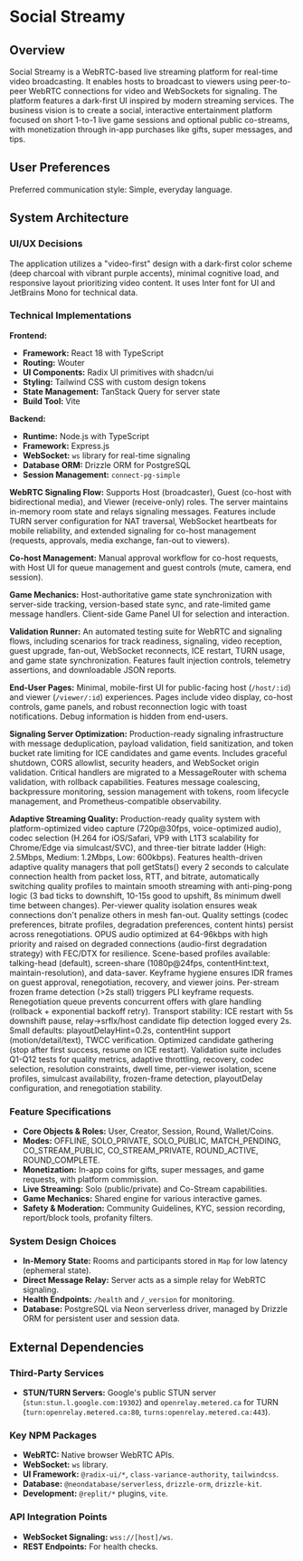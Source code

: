 # Social Streamy

## Overview
Social Streamy is a WebRTC-based live streaming platform for real-time video broadcasting. It enables hosts to broadcast to viewers using peer-to-peer WebRTC connections for video and WebSockets for signaling. The platform features a dark-first UI inspired by modern streaming services. The business vision is to create a social, interactive entertainment platform focused on short 1-to-1 live game sessions and optional public co-streams, with monetization through in-app purchases like gifts, super messages, and tips.

## User Preferences
Preferred communication style: Simple, everyday language.

## System Architecture

### UI/UX Decisions
The application utilizes a "video-first" design with a dark-first color scheme (deep charcoal with vibrant purple accents), minimal cognitive load, and responsive layout prioritizing video content. It uses Inter font for UI and JetBrains Mono for technical data.

### Technical Implementations
**Frontend:**
- **Framework:** React 18 with TypeScript
- **Routing:** Wouter
- **UI Components:** Radix UI primitives with shadcn/ui
- **Styling:** Tailwind CSS with custom design tokens
- **State Management:** TanStack Query for server state
- **Build Tool:** Vite

**Backend:**
- **Runtime:** Node.js with TypeScript
- **Framework:** Express.js
- **WebSocket:** `ws` library for real-time signaling
- **Database ORM:** Drizzle ORM for PostgreSQL
- **Session Management:** `connect-pg-simple`

**WebRTC Signaling Flow:**
Supports Host (broadcaster), Guest (co-host with bidirectional media), and Viewer (receive-only) roles. The server maintains in-memory room state and relays signaling messages. Features include TURN server configuration for NAT traversal, WebSocket heartbeats for mobile reliability, and extended signaling for co-host management (requests, approvals, media exchange, fan-out to viewers).

**Co-host Management:**
Manual approval workflow for co-host requests, with Host UI for queue management and guest controls (mute, camera, end session).

**Game Mechanics:**
Host-authoritative game state synchronization with server-side tracking, version-based state sync, and rate-limited game message handlers. Client-side Game Panel UI for selection and interaction.

**Validation Runner:**
An automated testing suite for WebRTC and signaling flows, including scenarios for track readiness, signaling, video reception, guest upgrade, fan-out, WebSocket reconnects, ICE restart, TURN usage, and game state synchronization. Features fault injection controls, telemetry assertions, and downloadable JSON reports.

**End-User Pages:**
Minimal, mobile-first UI for public-facing host (`/host/:id`) and viewer (`/viewer/:id`) experiences. Pages include video display, co-host controls, game panels, and robust reconnection logic with toast notifications. Debug information is hidden from end-users.

**Signaling Server Optimization:**
Production-ready signaling infrastructure with message deduplication, payload validation, field sanitization, and token bucket rate limiting for ICE candidates and game events. Includes graceful shutdown, CORS allowlist, security headers, and WebSocket origin validation. Critical handlers are migrated to a MessageRouter with schema validation, with rollback capabilities. Features message coalescing, backpressure monitoring, session management with tokens, room lifecycle management, and Prometheus-compatible observability.

**Adaptive Streaming Quality:**
Production-ready quality system with platform-optimized video capture (720p@30fps, voice-optimized audio), codec selection (H.264 for iOS/Safari, VP9 with L1T3 scalability for Chrome/Edge via simulcast/SVC), and three-tier bitrate ladder (High: 2.5Mbps, Medium: 1.2Mbps, Low: 600kbps). Features health-driven adaptive quality managers that poll getStats() every 2 seconds to calculate connection health from packet loss, RTT, and bitrate, automatically switching quality profiles to maintain smooth streaming with anti-ping-pong logic (3 bad ticks to downshift, 10-15s good to upshift, 8s minimum dwell time between changes). Per-viewer quality isolation ensures weak connections don't penalize others in mesh fan-out. Quality settings (codec preferences, bitrate profiles, degradation preferences, content hints) persist across renegotiations. OPUS audio optimized at 64-96kbps with high priority and raised on degraded connections (audio-first degradation strategy) with FEC/DTX for resilience. Scene-based profiles available: talking-head (default), screen-share (1080p@24fps, contentHint:text, maintain-resolution), and data-saver. Keyframe hygiene ensures IDR frames on guest approval, renegotiation, recovery, and viewer joins. Per-stream frozen frame detection (>2s stall) triggers PLI keyframe requests. Renegotiation queue prevents concurrent offers with glare handling (rollback + exponential backoff retry). Transport stability: ICE restart with 5s downshift pause, relay→srflx/host candidate flip detection logged every 2s. Small defaults: playoutDelayHint=0.2s, contentHint support (motion/detail/text), TWCC verification. Optimized candidate gathering (stop after first success, resume on ICE restart). Validation suite includes Q1-Q12 tests for quality metrics, adaptive throttling, recovery, codec selection, resolution constraints, dwell time, per-viewer isolation, scene profiles, simulcast availability, frozen-frame detection, playoutDelay configuration, and renegotiation stability.

### Feature Specifications
- **Core Objects & Roles:** User, Creator, Session, Round, Wallet/Coins.
- **Modes:** OFFLINE, SOLO_PRIVATE, SOLO_PUBLIC, MATCH_PENDING, CO_STREAM_PUBLIC, CO_STREAM_PRIVATE, ROUND_ACTIVE, ROUND_COMPLETE.
- **Monetization:** In-app coins for gifts, super messages, and game requests, with platform commission.
- **Live Streaming:** Solo (public/private) and Co-Stream capabilities.
- **Game Mechanics:** Shared engine for various interactive games.
- **Safety & Moderation:** Community Guidelines, KYC, session recording, report/block tools, profanity filters.

### System Design Choices
- **In-Memory State:** Rooms and participants stored in `Map` for low latency (ephemeral state).
- **Direct Message Relay:** Server acts as a simple relay for WebRTC signaling.
- **Health Endpoints:** `/health` and `/_version` for monitoring.
- **Database:** PostgreSQL via Neon serverless driver, managed by Drizzle ORM for persistent user and session data.

## External Dependencies

### Third-Party Services
- **STUN/TURN Servers:** Google's public STUN server (`stun:stun.l.google.com:19302`) and `openrelay.metered.ca` for TURN (`turn:openrelay.metered.ca:80`, `turns:openrelay.metered.ca:443`).

### Key NPM Packages
- **WebRTC:** Native browser WebRTC APIs.
- **WebSocket:** `ws` library.
- **UI Framework:** `@radix-ui/*`, `class-variance-authority`, `tailwindcss`.
- **Database:** `@neondatabase/serverless`, `drizzle-orm`, `drizzle-kit`.
- **Development:** `@replit/*` plugins, `vite`.

### API Integration Points
- **WebSocket Signaling:** `wss://[host]/ws`.
- **REST Endpoints:** For health checks.